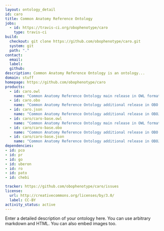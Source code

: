 ```yaml
---
layout: ontology_detail
id: caro
title: Common Anatomy Reference Ontology
jobs:
  - id: https://travis-ci.org/obophenotype/caro
    type: travis-ci
build:
  checkout: git clone https://github.com/obophenotype/caro.git
  system: git
  path: "."
contact:
  email: 
  label: 
  github: 
description: Common Anatomy Reference Ontology is an ontology...
domain: stuff
homepage: https://github.com/obophenotype/caro
products:
  - id: caro.owl
    name: "Common Anatomy Reference Ontology main release in OWL format"
  - id: caro.obo
    name: "Common Anatomy Reference Ontology additional release in OBO format"
  - id: caro.json
    name: "Common Anatomy Reference Ontology additional release in OBOJSon format"
  - id: caro/caro-base.owl
    name: "Common Anatomy Reference Ontology main release in OWL format"
  - id: caro/caro-base.obo
    name: "Common Anatomy Reference Ontology additional release in OBO format"
  - id: caro/caro-base.json
    name: "Common Anatomy Reference Ontology additional release in OBOJSon format"
dependencies:
- id: pco
- id: pr
- id: go
- id: uberon
- id: ro
- id: pato
- id: chebi

tracker: https://github.com/obophenotype/caro/issues
license:
  url: http://creativecommons.org/licenses/by/3.0/
  label: CC-BY
activity_status: active
---
```


Enter a detailed description of your ontology here. You can use arbitrary markdown and HTML.
You can also embed images too.

